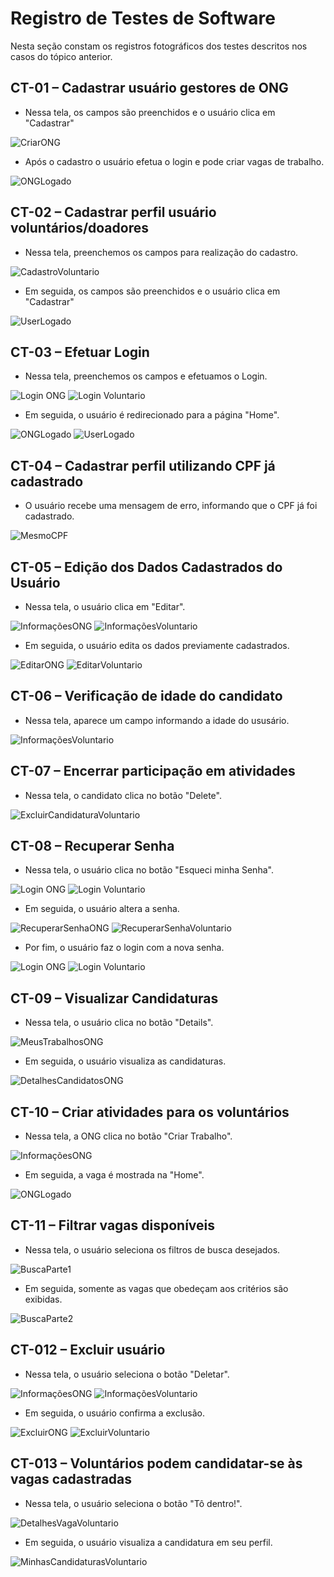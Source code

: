 # Registro de Testes de Software

Nesta seção constam os registros fotográficos dos testes descritos nos casos do tópico anterior.

## CT-01 – Cadastrar usuário gestores de ONG
- Nessa tela, os campos são preenchidos e o usuário clica em "Cadastrar"

![CriarONG](https://user-images.githubusercontent.com/100412134/206039262-0f91eddf-acf4-4811-a651-b896d3358953.png)

- Após o cadastro o usuário efetua o login e pode criar vagas de trabalho.

![ONGLogado](https://user-images.githubusercontent.com/100412134/203601884-cd9791ed-9563-44ef-9b3f-958a81caf043.png)

## CT-02 – Cadastrar perfil usuário voluntários/doadores
- Nessa tela, preenchemos os campos para realização do cadastro.

![CadastroVoluntario](https://user-images.githubusercontent.com/100412134/203559936-131848d8-b84c-483b-9426-9f309c7da295.png)

- Em seguida, os campos são preenchidos e o usuário clica em "Cadastrar"

![UserLogado](https://user-images.githubusercontent.com/100412134/203601933-1e6bfa55-7b72-4964-b216-c84fcce63958.png)

## CT-03 – Efetuar Login
- Nessa tela, preenchemos os campos e efetuamos o Login.

![Login ONG](https://user-images.githubusercontent.com/100412134/203559687-b4d54d47-a3d9-4904-9405-72d739050fa1.png)
![Login Voluntario](https://user-images.githubusercontent.com/100412134/203559744-5756f2a3-a5de-404c-b2d6-fda28e3d2093.png)

 - Em seguida, o usuário é redirecionado para a página "Home".

![ONGLogado](https://user-images.githubusercontent.com/100412134/203601884-cd9791ed-9563-44ef-9b3f-958a81caf043.png)
![UserLogado](https://user-images.githubusercontent.com/100412134/203601933-1e6bfa55-7b72-4964-b216-c84fcce63958.png)

## CT-04 – Cadastrar perfil utilizando CPF já cadastrado
- O usuário recebe uma mensagem de erro, informando que o CPF já foi cadastrado.

![MesmoCPF](https://user-images.githubusercontent.com/100412134/203601769-28af7794-cf68-4d52-86cd-a03b102d6462.png)

## CT-05 – Edição dos Dados Cadastrados do Usuário
- Nessa tela, o usuário clica em "Editar".

![InformaçõesONG](https://user-images.githubusercontent.com/100412134/203560202-fb3d9ed4-8aff-4a00-9416-0a120efae5e1.png)
![InformaçõesVoluntario](https://user-images.githubusercontent.com/100412134/203560275-cc27278a-4eb2-4273-83be-4f7c886e43d0.png)

- Em seguida, o usuário edita os dados previamente cadastrados.

![EditarONG](https://user-images.githubusercontent.com/100412134/203560430-cf9266a1-48ac-4002-86ad-5fbadd914584.png)
![EditarVoluntario](https://user-images.githubusercontent.com/100412134/203563696-53faf4af-87ec-4a36-9bea-3ebe8f344c4a.png)

## CT-06 – Verificação de idade do candidato
- Nessa tela, aparece um campo informando a idade do ususário.

![InformaçõesVoluntario](https://user-images.githubusercontent.com/100412134/203560275-cc27278a-4eb2-4273-83be-4f7c886e43d0.png)

## CT-07 – Encerrar participação em atividades
- Nessa tela, o candidato clica no botão "Delete".

![ExcluirCandidaturaVoluntario](https://user-images.githubusercontent.com/100412134/203561877-3b692983-d273-42bb-b07f-f2608679132b.png)

## CT-08 – Recuperar Senha
- Nessa tela, o usuário clica no botão "Esqueci minha Senha".

![Login ONG](https://user-images.githubusercontent.com/100412134/203559687-b4d54d47-a3d9-4904-9405-72d739050fa1.png)
![Login Voluntario](https://user-images.githubusercontent.com/100412134/203559744-5756f2a3-a5de-404c-b2d6-fda28e3d2093.png)

- Em seguida, o usuário altera a senha.

![RecuperarSenhaONG](https://user-images.githubusercontent.com/100412134/203560094-79906b81-43c4-4e9a-b818-ae1abf9f3da7.png)
![RecuperarSenhaVoluntario](https://user-images.githubusercontent.com/100412134/203560140-550b99a2-3445-46dc-99f7-9cd89425a4d2.png)

- Por fim, o usuário faz o login com a nova senha.

![Login ONG](https://user-images.githubusercontent.com/100412134/203559687-b4d54d47-a3d9-4904-9405-72d739050fa1.png)
![Login Voluntario](https://user-images.githubusercontent.com/100412134/203559744-5756f2a3-a5de-404c-b2d6-fda28e3d2093.png)

## CT-09 – Visualizar Candidaturas
- Nessa tela, o usuário clica no botão "Details".

![MeusTrabalhosONG](https://user-images.githubusercontent.com/100412134/203562308-4e84e635-0302-4a14-967c-5c8eda057a54.png)

- Em seguida, o usuário visualiza as candidaturas.

![DetalhesCandidatosONG](https://user-images.githubusercontent.com/100412134/203561255-24cf36a2-9833-483f-baba-4d8c052946ce.png)

## CT-10 – Criar atividades para os voluntários
- Nessa tela, a ONG clica no botão "Criar Trabalho".

![InformaçõesONG](https://user-images.githubusercontent.com/100412134/203560202-fb3d9ed4-8aff-4a00-9416-0a120efae5e1.png)

- Em seguida, a vaga é mostrada na "Home".

![ONGLogado](https://user-images.githubusercontent.com/100412134/203601884-cd9791ed-9563-44ef-9b3f-958a81caf043.png)

## CT-11 – Filtrar vagas disponíveis
- Nessa tela, o usuário seleciona os filtros de busca desejados.

![BuscaParte1](https://user-images.githubusercontent.com/100412134/203602157-c295c652-ba56-4d9e-b58e-89f1026ffa9e.png)

- Em seguida, somente as vagas que obedeçam aos critérios são exibidas.

![BuscaParte2](https://user-images.githubusercontent.com/100412134/203602196-38752896-b969-4f1d-b6d4-47d8e06a768e.png)

## CT-012 – Excluir usuário

- Nessa tela, o usuário seleciona o botão "Deletar".

![InformaçõesONG](https://user-images.githubusercontent.com/100412134/203560202-fb3d9ed4-8aff-4a00-9416-0a120efae5e1.png)
![InformaçõesVoluntario](https://user-images.githubusercontent.com/100412134/203560275-cc27278a-4eb2-4273-83be-4f7c886e43d0.png)

- Em seguida, o usuário confirma a exclusão.

![ExcluirONG](https://user-images.githubusercontent.com/100412134/203560533-e6dda27d-cd0a-4c35-b38e-c81819ed066a.png)
![ExcluirVoluntario](https://user-images.githubusercontent.com/100412134/203560632-b475dc57-2070-41a3-b9de-cf57fef720bc.png)

## CT-013 – Voluntários podem candidatar-se às vagas cadastradas
- Nessa tela, o usuário seleciona o botão "Tô dentro!".

![DetalhesVagaVoluntario](https://user-images.githubusercontent.com/100412134/203560908-af65b321-ca5c-402a-92e8-947ba21c53b0.png)

- Em seguida, o usuário visualiza a candidatura em seu perfil.

![MinhasCandidaturasVoluntario](https://user-images.githubusercontent.com/100412134/203561162-aed3e73e-42c1-4261-a32d-730363e1ef52.png)

